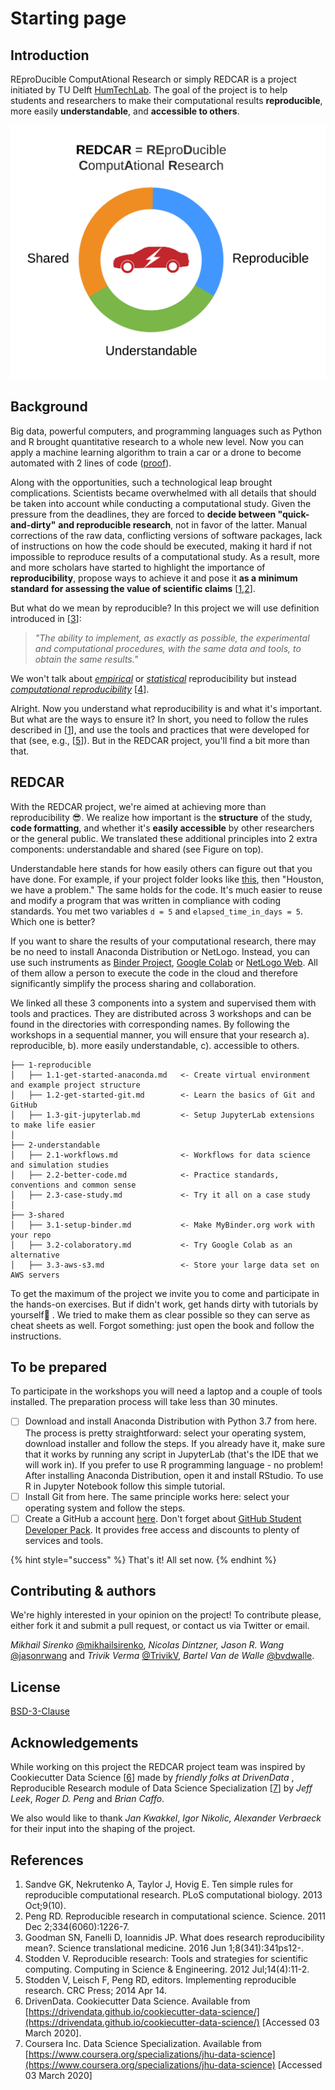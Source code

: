 # Starting page

## Introduction

REproDucible ComputAtional Research or simply REDCAR is a project initiated by TU Delft [HumTechLab](https://www.tudelft.nl/tbm/over-de-faculteit/afdelingen/multi-actor-systems/research/humtech-lab/humtech-lab/). The goal of the project is to help students and researchers to make their computational results **reproducible**, more easily **understandable**, and **accessible to others**.

![](.gitbook/assets/project-idea.png)

## Background

Big data, powerful computers, and programming languages such as Python and R brought quantitative research to a whole new level. Now you can apply a machine learning algorithm to train a car or a drone to become automated with 2 lines of code \([proof](https://github.com/mikhailsirenko/REDCAR/blob/master/.gitbook/assets/ml.jpg)\).

Along with the opportunities, such a technological leap brought complications. Scientists became overwhelmed with all details that should be taken into account while conducting a computational study. Given the pressure from the deadlines, they are forced to **decide between "quick-and-dirty"** **and reproducible research**, not in favor of the latter. Manual corrections of the raw data, conflicting versions of software packages, lack of instructions on how the code should be executed, making it hard if not impossible to reproduce results of a computational study. As a result, more and more scholars have started to highlight the importance of **reproducibility**, propose ways to achieve it and pose it **as a minimum standard** **for assessing the value of scientific claims** \[[1](https://journals.plos.org/ploscompbiol/article?id=10.1371/journal.pcbi.1003285),[2](https://science.sciencemag.org/content/334/6060/1226)\].

But what do we mean by reproducible? In this project we will use definition introduced in \[[3](https://stm.sciencemag.org/content/8/341/341ps12.short?casa_token=VgB2iSv2JNkAAAAA:nEpwUfQh5c9LtRUjk7k3CNW99XUArjLuFcwBRgdVYUnIWHifsZLnrtxvEfCFcYk4V2yehf7Sg-LC6sA)\]:

> _"The ability to implement, as exactly as possible, the experimental and computational procedures, with the same data and tools, to obtain the same results."_

We won't talk about [_empirical_](https://www.nature.com/news/announcement-reducing-our-irreproducibility-1.12852) or [_statistical_](https://science.sciencemag.org/content/343/6168/229) reproducibility but instead [_computational reproducibility_](https://web.stanford.edu/~vcs/talks/Census2017-STODDEN.pdf) \[[4](https://aip.scitation.org/doi/abs/10.1109/MCSE.2012.82?journalCode=csx)\].

Alright. Now you understand what reproducibility is and what it's important. But what are the ways to ensure it? In short, you need to follow the rules described in \[[1](https://journals.plos.org/ploscompbiol/article?id=10.1371/journal.pcbi.1003285)\], and use the tools and practices that were developed for that \(see, e.g., \[[5](https://books.google.nl/books?hl=en&lr=&id=JcmSAwAAQBAJ&oi=fnd&pg=PP1&dq=implementing+reproducible+research&ots=ym1btRtPJE&sig=tR2_-mmsrsZUwXwEHXYIrYz_HT4&redir_esc=y#v=onepage&q=implementing%20reproducible%20research&f=false)\]\). But in the REDCAR project, you'll find a bit more than that.

## REDCAR

With the REDCAR project, we're aimed at achieving more than reproducibility 😎. We realize how important is the **structure** of the study, **code formatting**, and whether it's **easily accessible** by other researchers or the general public. We translated these additional principles into 2 extra components: understandable and shared \(see Figure on top\).

Understandable here stands for how easily others can figure out that you have done. For example, if your project folder looks like [this](https://github.com/mikhailsirenko/REDCAR/blob/master/.gitbook/assets/folder-mess.png), then "Houston, we have a problem." The same holds for the code. It's much easier to reuse and modify a program that was written in compliance with coding standards. You met two variables `d = 5` and `elapsed_time_in_days = 5`. Which one is better?

If you want to share the results of your computational research, there may be no need to install Anaconda Distribution or NetLogo. Instead, you can use such instruments as [Binder Project](https://mybinder.org/), [Google Colab](https://colab.research.google.com/) or [NetLogo Web](https://netlogoweb.org/). All of them allow a person to execute the code in the cloud and therefore significantly simplify the process sharing and collaboration.

‌We linked all these 3 components into a system and supervised them with tools and practices. They are distributed across 3 workshops and can be found in the directories with corresponding names. By following the workshops in a sequential manner, you will ensure that your research a\). reproducible, b\). more easily understandable, c\). accessible to others.

```text
├── 1-reproducible
│   ├── 1.1-get-started-anaconda.md   <- Create virtual environment and example project structure
│   ├── 1.2-get-started-git.md        <- Learn the basics of Git and GitHub 
│   ├── 1.3-git-jupyterlab.md         <- Setup JupyterLab extensions to make life easier
│
├── 2-understandable          
│   ├── 2.1-workflows.md              <- Workflows for data science and simulation studies 
│   ├── 2.2-better-code.md            <- Practice standards, conventions and common sense 
│   ├── 2.3-case-study.md             <- Try it all on a case study
│
├── 3-shared                 
│   ├── 3.1-setup-binder.md           <- Make MyBinder.org work with your repo 
│   ├── 3.2-colaboratory.md           <- Try Google Colab as an alternative 
│   ├── 3.3-aws-s3.md                 <- Store your large data set on AWS servers
```

To get the maximum of the project we invite you to come and participate in the hands-on exercises. But if didn't work, get hands dirty with tutorials by yourself💪 . We tried to make them as clear possible so they can serve as cheat sheets as well. Forgot something: just open the book and follow the instructions.

## To be prepared

To participate in the workshops you will need a laptop and a couple of tools installed. The preparation process will take less than 30 minutes.

* [ ] Download and install Anaconda Distribution with Python 3.7 from here. The process is pretty straightforward: select your operating system, download installer and follow the steps. If you already have it, make sure that it works by running any script in JupyterLab \(that's the IDE that we will work in\). If you prefer to use R programming language - no problem! After installing Anaconda Distribution, open it and install RStudio. To use R in Jupyter Notebook follow this simple tutorial.
* [ ] Install Git from here. The same principle works here: select your operating system and follow the steps.
* [ ] Create a GitHub a account [here](https://github.com/join?source=header-home). Don't forget about [GitHub Student Developer Pack](https://education.github.com/pack). It provides free access and discounts to plenty of services and tools. 

{% hint style="success" %}
That's it! All set now.
{% endhint %}

## Contributing & authors

We're highly interested in your opinion on the project! To contribute please, either fork it and submit a pull request, or contact us via Twitter or email.

_Mikhail Sirenko_ [@mikhailsirenko](https://twitter.com/mikhailsirenko), _Nicolas Dintzner, Jason R. Wang_ [@jasonrwang](https://twitter.com/jasonrwang) and _Trivik Verma_ [@TrivikV](https://twitter.com/TrivikV), _Bartel Van de Walle_ [@bvdwalle](https://twitter.com/bvdwalle).

## License

[BSD-3-Clause](https://opensource.org/licenses/BSD-3-Clause)

## Acknowledgements

While working on this project the REDCAR project team was inspired by Cookiecutter Data Science \[[6](https://drivendata.github.io/cookiecutter-data-science/)\] made by _friendly folks at DrivenData_ , Reproducible Research module of Data Science Specialization \[[7](https://www.coursera.org/specializations/jhu-data-science)\] by _Jeff Leek_, _Roger D. Peng_ and _Brian Caffo_.

We also would like to thank _Jan Kwakkel_, _Igor Nikolic, Alexander Verbraeck_ for their input into the shaping of the project.

## References

1. Sandve GK, Nekrutenko A, Taylor J, Hovig E. Ten simple rules for reproducible computational research. PLoS computational biology. 2013 Oct;9\(10\).
2. Peng RD. Reproducible research in computational science. Science. 2011 Dec 2;334\(6060\):1226-7.
3. Goodman SN, Fanelli D, Ioannidis JP. What does research reproducibility mean?. Science translational medicine. 2016 Jun 1;8\(341\):341ps12-.
4. Stodden V. Reproducible research: Tools and strategies for scientific computing. Computing in Science & Engineering. 2012 Jul;14\(4\):11-2.
5. Stodden V, Leisch F, Peng RD, editors. Implementing reproducible research. CRC Press; 2014 Apr 14.
6. DrivenData. Cookiecutter Data Science. Available from [https://drivendata.github.io/cookiecutter-data-science/](https://drivendata.github.io/cookiecutter-data-science/) \[Accessed 03 March 2020\].
7. Coursera Inc. Data Science Specialization. Available from [https://www.coursera.org/specializations/jhu-data-science](https://www.coursera.org/specializations/jhu-data-science) \[Accessed 03 March 2020\] 

